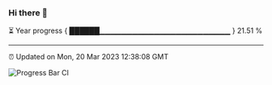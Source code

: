 ### Hi there 👋

⏳ Year progress { ██████▁▁▁▁▁▁▁▁▁▁▁▁▁▁▁▁▁▁▁▁▁▁▁▁ } 21.51 %

---

⏰ Updated on Mon, 20 Mar 2023 12:38:08 GMT

![Progress Bar CI](https://github.com/ZhaoGui/ZhaoGui/workflows/Progress%20Bar%20CI/badge.svg)

